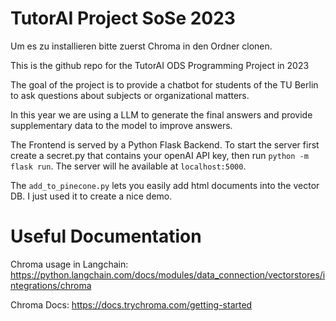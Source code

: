 # TutorAI Project SoSe 2023

Um es zu installieren bitte zuerst Chroma in den Ordner clonen.

This is the github repo for the TutorAI ODS Programming Project in 2023

The goal of the project is to provide a chatbot for students of the TU Berlin to ask questions about subjects or organizational matters. 

In this year we are using a LLM to generate the final answers and provide supplementary data to the model to improve answers.

The Frontend is served by a Python Flask Backend. To start the server first create a secret.py that contains your openAI API key, then run `python -m flask run`. The server will he available at `localhost:5000`.

The `add_to_pinecone.py` lets you easily add html documents into the vector DB. I just used it to create a nice demo.

# Useful Documentation
Chroma usage in Langchain: https://python.langchain.com/docs/modules/data_connection/vectorstores/integrations/chroma

Chroma Docs: https://docs.trychroma.com/getting-started
